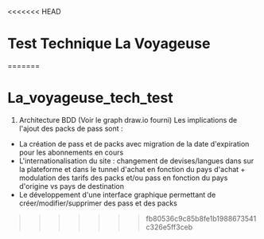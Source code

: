 <<<<<<< HEAD
# Test Technique La Voyageuse
=======
# La_voyageuse_tech_test
1. Architecture BDD
(Voir le graph draw.io fourni)
Les implications de l'ajout des packs de pass sont :
- La création de pass et de packs avec migration de la date d'expiration pour les abonnements en cours 
- L'internationalisation du site :  changement de devises/langues dans sur la plateforme et dans le tunnel d'achat en fonction du pays d'achat + modulation des tarifs des packs et/ou pass en fonction du pays d'origine vs pays de destination
-  Le développement d'une interface graphique permettant de créer/modifier/supprimer des pass et des packs
>>>>>>> fb80536c9c85b8fe1b1988673541c326e5ff3ceb

